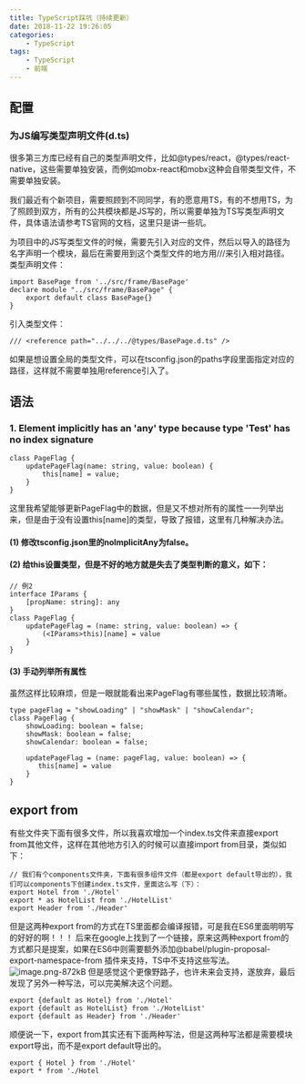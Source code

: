 ```yaml
---
title: TypeScript踩坑（持续更新）
date: 2018-11-22 19:26:05
categories:
    - TypeScript
tags:
    - TypeScript
    - 前端
---
```


## 配置
### 为JS编写类型声明文件(d.ts)
很多第三方库已经有自己的类型声明文件，比如@types/react，@types/react-native，这些需要单独安装，而例如mobx-react和mobx这种会自带类型文件，不需要单独安装。

我们最近有个新项目，需要照顾到不同同学，有的愿意用TS，有的不想用TS，为了照顾到双方，所有的公共模块都是JS写的，所以需要单独为TS写类型声明文件，具体语法请参考TS官网的文档，这里只是讲一些坑。

为项目中的JS写类型文件的时候，需要先引入对应的文件，然后以导入的路径为名字声明一个模块，最后在需要用到这个类型文件的地方用///来引入相对路径。
类型声明文件：
```
import BasePage from '../src/frame/BasePage'
declare module "../src/frame/BasePage" {
    export default class BasePage{}
}
```
引入类型文件：
```
/// <reference path="../../../@types/BasePage.d.ts" />
```
如果是想设置全局的类型文件，可以在tsconfig.json的paths字段里面指定对应的路径，这样就不需要单独用reference引入了。
<!-- more -->
## 语法
### 1. Element implicitly has an 'any' type because type 'Test' has no index signature
```
class PageFlag {
    updatePageFlag(name: string, value: boolean) {
        this[name] = value;
    }
}
```
这里我希望能够更新PageFlag中的数据，但是又不想对所有的属性一一列举出来，但是由于没有设置this[name]的类型，导致了报错，这里有几种解决办法。

#### (1) 修改tsconfig.json里的noImplicitAny为false。

#### (2) 给this设置类型，但是不好的地方就是失去了类型判断的意义，如下：

```
// 例2
interface IParams {
    [propName: string]: any
}
class PageFlag {
    updatePageFlag = (name: string, value: boolean) => {
        (<IParams>this)[name] = value
    }
}
```

#### (3) 手动列举所有属性
虽然这样比较麻烦，但是一眼就能看出来PageFlag有哪些属性，数据比较清晰。
```
type pageFlag = "showLoading" | "showMask" | "showCalendar";
class PageFlag {
    showLoading: boolean = false;
    showMask: boolean = false;
    showCalendar: boolean = false;
    
    updatePageFlag = (name: pageFlag, value: boolean) => {
       this[name] = value
    }
}
```
## export from
有些文件夹下面有很多文件，所以我喜欢增加一个index.ts文件来直接export from其他文件，这样在其他地方引入的时候可以直接import from目录，类似如下：
```
// 我们有个components文件夹，下面有很多组件文件（都是export default导出的），我们可以components下创建index.ts文件，里面这么写（下）：
export Hotel from './Hotel'
export * as HotelList from './HotelList'
export Header from './Header'
```
但是这两种export from的方式在TS里面都会编译报错，可是我在ES6里面明明写的好好的啊！！！
后来在google上找到了一个链接，原来这两种export from的方式都只是提案，如果在ES6中则需要额外添加@babel/plugin-proposal-export-namespace-from 插件来支持，TS中不支持这些写法。
![image.png-872kB][1]
但是感觉这个更像野路子，也许未来会支持，遂放弃，最后发现了另外一种写法，可以完美解决这个问题。
```
export {default as Hotel} from './Hotel'
export {default as HotelList} from './HotelList'
export {default as Header} from './Header'
```
顺便说一下，export from其实还有下面两种写法，但是这两种写法都是需要模块export导出，而不是export default导出的。
```
export { Hotel } from './Hotel'
export * from './Hotel
```

  [1]: https://image-static.segmentfault.com/387/530/3875307783-5bf6970920056_articlex